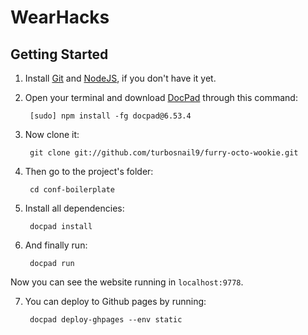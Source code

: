 # WearHacks

## Getting Started

1. Install [Git](http://git-scm.com/downloads) and [NodeJS](http://nodejs.org/download/), if you don't have it yet.

2. Open your terminal and download [DocPad](https://github.com/bevry/docpad) through this command:

		[sudo] npm install -fg docpad@6.53.4

3. Now clone it:

		git clone git://github.com/turbosnail9/furry-octo-wookie.git

4. Then go to the project's folder:

		cd conf-boilerplate

5. Install all dependencies:

		docpad install

6. And finally run:

		docpad run

Now you can see the website running in `localhost:9778`.

7. You can deploy to Github pages by running:

		docpad deploy-ghpages --env static
